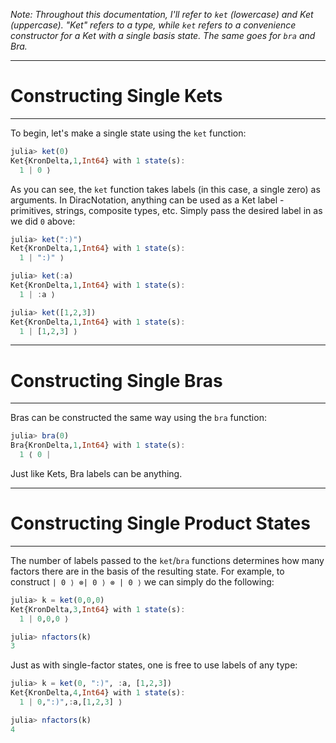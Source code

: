 *Note: Throughout this documentation, I'll refer to `ket` (lowercase) and Ket (uppercase). "Ket" refers to a type, while `ket` refers to a convenience constructor for a Ket with a single basis state. The same goes for `bra` and Bra.*

---
# Constructing Single Kets
---

To begin, let's make a single state using the `ket` function:


```julia
julia> ket(0)
Ket{KronDelta,1,Int64} with 1 state(s):
  1 | 0 ⟩
```

As you can see, the `ket` function takes labels (in this case, a single zero) as arguments. In DiracNotation, anything can be used as a Ket label - primitives, strings, composite types, etc. Simply pass the desired label in as we did `0` above:

```julia
julia> ket(":)")
Ket{KronDelta,1,Int64} with 1 state(s):
  1 | ":)" ⟩

julia> ket(:a)
Ket{KronDelta,1,Int64} with 1 state(s):
  1 | :a ⟩

julia> ket([1,2,3])
Ket{KronDelta,1,Int64} with 1 state(s):
  1 | [1,2,3] ⟩
```

---
# Constructing Single Bras
---

Bras can be constructed the same way using the `bra` function:

```julia
julia> bra(0)
Bra{KronDelta,1,Int64} with 1 state(s):
  1 ⟨ 0 |
```

Just like Kets, Bra labels can be anything.  


---
# Constructing Single Product States
---

The number of labels passed to the `ket`/`bra` functions determines how many factors there are in the basis of the resulting state. For example, to construct `| 0 ⟩ ⊗| 0 ⟩ ⊗ | 0 ⟩` we can simply do the following:


```julia
julia> k = ket(0,0,0)
Ket{KronDelta,3,Int64} with 1 state(s):
  1 | 0,0,0 ⟩

julia> nfactors(k)
3
```

Just as with single-factor states, one is free to use labels of any type:

```julia
julia> k = ket(0, ":)", :a, [1,2,3])
Ket{KronDelta,4,Int64} with 1 state(s):
  1 | 0,":)",:a,[1,2,3] ⟩

julia> nfactors(k)
4
```

